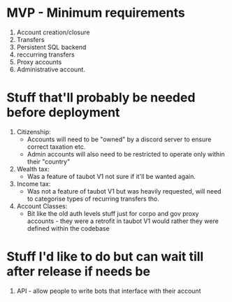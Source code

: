 # MVP - Minimum requirements
1. Account creation/closure
2. Transfers
3. Persistent SQL backend
4. reccurring transfers
5. Proxy accounts
6. Administrative account.


# Stuff that'll probably be needed before deployment
1. Citizenship:
	- Accounts will need to be "owned" by a discord server to ensure correct taxation etc.
	- Admin accounts will also need to be restricted to operate only within their "country"
2. Wealth tax:
	- Was a feature of taubot V1 not sure if it'll be wanted again.
3. Income tax:
	- Was not a feature of taubot V1 but was heavily requested, will need to categorise types of recurring transfers tho.
4. Account Classes:
	- Bit like the old auth levels stuff just for corpo and gov proxy accounts - they were a retrofit in taubot V1 would rather they were defined within the codebase




# Stuff I'd like to do but can wait till after release if needs be
1. API - allow people to write bots that interface with their account






